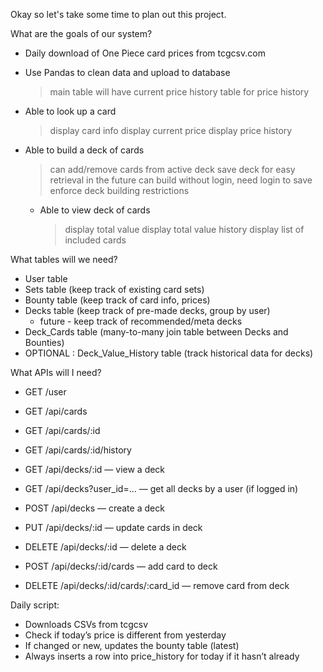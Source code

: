 Okay so let's take some time to plan out this project.

What are the goals of our system?
- Daily download of One Piece card prices from tcgcsv.com
- Use Pandas to clean data and upload to database
    > main table will have current price
    > history table for price history

- Able to look up a card
    > display card info
    > display current price
    > display price history

- Able to build a deck of cards
    > can add/remove cards from active deck
    > save deck for easy retrieval in the future
    > can build without login, need login to save
    > enforce deck building restrictions

    + Able to view deck of cards
        > display total value
        > display total value history
        > display list of included cards

What tables will we need?
- User table
- Sets table (keep track of existing card sets)
- Bounty table (keep track of card info, prices)
- Decks table (keep track of pre-made decks, group by user)
    + future - keep track of recommended/meta decks
- Deck_Cards table (many-to-many join table between Decks and Bounties)
- OPTIONAL : Deck_Value_History table (track historical data for decks)

What APIs will I need?
- GET /user

- GET /api/cards
- GET /api/cards/:id
- GET /api/cards/:id/history

- GET /api/decks/:id — view a deck
- GET /api/decks?user_id=... — get all decks by a user (if logged in)
- POST /api/decks — create a deck
- PUT /api/decks/:id — update cards in deck
- DELETE /api/decks/:id — delete a deck
- POST /api/decks/:id/cards — add card to deck
- DELETE /api/decks/:id/cards/:card_id — remove card from deck

Daily script:
- Downloads CSVs from tcgcsv
- Check if today’s price is different from yesterday
- If changed or new, updates the bounty table (latest)
- Always inserts a row into price_history for today if it hasn’t already
